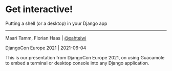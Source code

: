 # Get interactive! 
Putting a shell (or a desktop) in your Django app

* * *

Maari Tamm, Florian Haas | [@xahteiwi](https://twitter.com/xahteiwi)

DjangoCon Europe 2021 | 2021-06-04

<!-- Note -->
This is our presentation from DjangoCon Europe 2021, on using Guacamole to embed a terminal or desktop console into any Django application.
